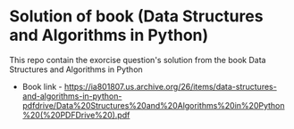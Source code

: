# Solution of book (Data Structures and Algorithms in Python)

This repo contain the exorcise question's solution from the book Data Structures and Algorithms in Python 

- Book link - https://ia801807.us.archive.org/26/items/data-structures-and-algorithms-in-python-pdfdrive/Data%20Structures%20and%20Algorithms%20in%20Python%20(%20PDFDrive%20).pdf

